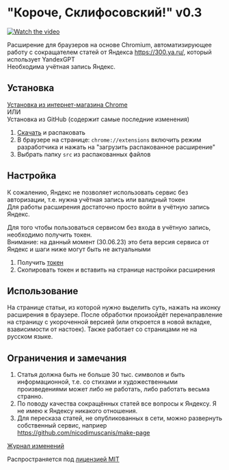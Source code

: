 # "Короче, Склифосовский!" v0.3

[![Watch the video](https://img.youtube.com/vi/8vFjYYKZjvE/maxresdefault.jpg)](https://youtu.be/E_oO9iFZzWY)

Расширение для браузеров на основе Сhromium, автоматизирующее работу с сокращателем статей от Яндекса https://300.ya.ru/, который использует YandexGPT<br>
Необходима учётная запись Яндекс.

## Установка
[Установка из интернет-магазина Chrome](https://chrome.google.com/webstore/detail/%D0%BA%D0%BE%D1%80%D0%BE%D1%87%D0%B5-%D1%81%D0%BA%D0%BB%D0%B8%D1%84%D0%BE%D1%81%D0%BE%D0%B2%D1%81%D0%BA%D0%B8%D0%B9/mpaebgncookaokflfdhflpmhpimkfeii)<br>
ИЛИ<br>
Установка из GitHub (содержит самые последние изменения)
1. [Скачать](https://github.com/nicodimuscanis/article-shortener-extension/archive/refs/heads/master.zip) и распаковать
2. В браузере на странице: `chrome://extensions` включить режим разработчика и нажать на "загрузить распакованное расширение"
3. Выбрать папку `src` из распакованных файлов

## Настройка
К сожалению, Яндекс не позволяет использовать сервис без авторизации, т.е. нужна учётная запись или валидный токен<br>
Для работы расширения достаточно просто войти в учётную запись Яндекс.

Для того чтобы пользоваться сервисом без входа в учётную запись, необходимо получить токен.<br>
Внимание: на данный момент (30.06.23) это бета версия сервиса от Яндекс и шаги ниже могут быть не актуальными<br>
1. Получить [токен](https://oauth.yandex.ru/authorize?response_type=token&client_id=702a61748ec947a4b1ab467d2b2f3edb)
2. Скопировать токен и вставить на странице настройки расширения

## Использование
На странице статьи, из которой нужно выделить суть, нажать на иконку расширения в браузере.
После обработки произойдёт перенаправление на страницу с укороченной версией (или откроется в новой вкладке, взависимости от настоек).
Также работает со страницами не на русском языке.

## Ограничения и замечания
1. Статья должна быть не больше 30 тыс. символов и быть информационной, т.е. со стихами и художественными произведениями может либо не работать, либо работать весьма странно.
2. По поводу качества сокращённых статей все вопросы к Яндексу. Я не имею к Яндексу никакого отношения.
3. Для пересказа статей, не опубликованных в сети, можно развернуть собственный сервис, наприер https://github.com/nicodimuscanis/make-page

[Журнал изменений](https://htmlpreview.github.io/?https://github.com/nicodimuscanis/article-shortener-extension/blob/master/src/changelog.html)

Распространяется под [лицензией MIT](https://github.com/nicodimuscanis/article-shortener-extension/blob/master/LICENSE.md)

